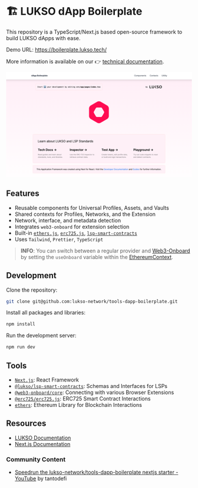 # 🏗️ LUKSO dApp Boilerplate

This repository is a TypeScript/Next.js based open-source framework to build LUKSO dApps with ease.

Demo URL: <https://boilerplate.lukso.tech/>

More information is available on our 👉 [technical documentation](https://docs.lukso.tech/learn/introduction).

![Front Page](./img/front_page.png)

## Features

- Reusable components for Universal Profiles, Assets, and Vaults
- Shared contexts for Profiles, Networks, and the Extension
- Network, interface, and metadata detection
- Integrates `web3-onboard` for extension selection
- Built-in [`ethers.js`](https://docs.ethers.org/), [`erc725.js`](https://docs.lukso.tech/tools/erc725js/getting-started), [`lsp-smart-contracts`](https://docs.lukso.tech/tools/lsp-smart-contracts/getting-started)
- Uses `Tailwind`, `Prettier`, `TypeScript`

> **INFO**: You can switch between a regular provider and [Web3-Onboard](https://onboard.blocknative.com/) by setting the `useOnboard` variable within the [EthereumContext](/src/contexts/EthereumContext.tsx).

## Development

Clone the repository:

```bash
git clone git@github.com:lukso-network/tools-dapp-boilerplate.git
```

Install all packages and libraries:

```bash
npm install
```

Run the development server:

```bash
npm run dev
```

## Tools

- [`Next.js`](https://nextjs.org/): React Framework
- [`@lukso/lsp-smart-contracts`](https://www.npmjs.com/package/@lukso/lsp-smart-contracts): Schemas and Interfaces for LSPs
- [`@web3-onboard/core`](https://www.npmjs.com/package/@web3-onboard/core): Connecting with various Browser Extensions
- [`@erc725/erc725.js`](https://www.npmjs.com/package/@erc725/erc725.js): ERC725 Smart Contract Interactions
- [`ethers`](https://www.npmjs.com/package/ethers): Ethereum Library for Blockchain Interactions

## Resources

- [LUKSO Documentation](https://docs.lukso.tech/)
- [Next.js Documentation](https://nextjs.org/docs)

### Community Content

- [Speedrun the lukso-network/tools-dapp-boilerplate nextjs starter - YouTube](https://www.youtube.com/watch?v=OxJi7O7ts0Q) by tantodefi

